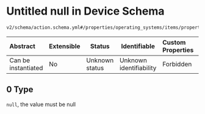 # Untitled null in Device Schema

```txt
v2/schema/action.schema.yml#/properties/operating_systems/items/properties/steps/items/properties/actions/items/oneOf/3/properties/fastboot:oem_unlock/oneOf/0
```




| Abstract            | Extensible | Status         | Identifiable            | Custom Properties | Additional Properties | Access Restrictions | Defined In                                                           |
| :------------------ | ---------- | -------------- | ----------------------- | :---------------- | --------------------- | ------------------- | -------------------------------------------------------------------- |
| Can be instantiated | No         | Unknown status | Unknown identifiability | Forbidden         | Allowed               | none                | [device.schema.json\*](../device.schema.json "open original schema") |

## 0 Type

`null`, the value must be null
